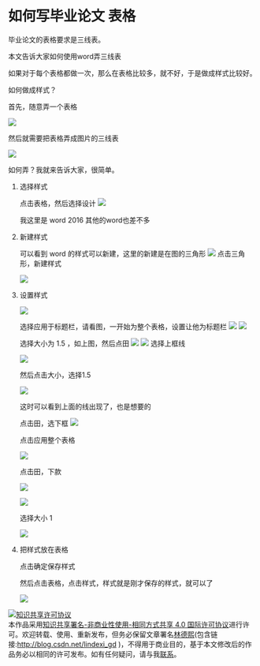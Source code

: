 # 如何写毕业论文 表格

毕业论文的表格要求是三线表。

本文告诉大家如何使用word弄三线表

<!--more-->
<!-- CreateTime:2018/8/10 19:16:51 -->


如果对于每个表格都做一次，那么在表格比较多，就不好，于是做成样式比较好。

如何做成样式？

首先，随意弄一个表格

![](http://image.acmx.xyz/AwCCAwMAItoFADbzBgABAAQArj4BAGZDAgBo6AkA6Nk%3D%2F2017530101944.jpg)

然后就需要把表格弄成图片的三线表

![](http://image.acmx.xyz/AwCCAwMAItoFADbzBgABAAQArj4BAGZDAgBo6AkA6Nk%3D%2F2017530103052.jpg)

如何弄？我就来告诉大家，很简单。

1. 选择样式

   点击表格，然后选择设计
   ![](http://image.acmx.xyz/AwCCAwMAItoFADbzBgABAAQArj4BAGZDAgBo6AkA6Nk%3D%2F2017530102045.jpg)

   我这里是 word 2016 其他的word也差不多

1. 新建样式

   可以看到 word 的样式可以新建，这里的新建是在图的三角形
   ![](http://image.acmx.xyz/AwCCAwMAItoFADbzBgABAAQArj4BAGZDAgBo6AkA6Nk%3D%2F2017530102150.jpg)
   点击三角形，新建样式

   ![](http://image.acmx.xyz/AwCCAwMAItoFADbzBgABAAQArj4BAGZDAgBo6AkA6Nk%3D%2F2017530102229.jpg)

1. 设置样式
    
    ![](http://image.acmx.xyz/AwCCAwMAItoFADbzBgABAAQArj4BAGZDAgBo6AkA6Nk%3D%2F201753010231.jpg)

    选择应用于标题栏，请看图，一开始为整个表格，设置让他为标题栏
    ![](http://image.acmx.xyz/AwCCAwMAItoFADbzBgABAAQArj4BAGZDAgBo6AkA6Nk%3D%2F2017530102324.jpg)
    ![](http://image.acmx.xyz/AwCCAwMAItoFADbzBgABAAQArj4BAGZDAgBo6AkA6Nk%3D%2F2017530102413.jpg)

    选择大小为 1.5 ，如上图，然后点田
    ![](http://image.acmx.xyz/AwCCAwMAItoFADbzBgABAAQArj4BAGZDAgBo6AkA6Nk%3D%2F2017530102451.jpg)
    ![](http://image.acmx.xyz/AwCCAwMAItoFADbzBgABAAQArj4BAGZDAgBo6AkA6Nk%3D%2F2017530102511.jpg)
    选择上框线

    ![](http://image.acmx.xyz/AwCCAwMAItoFADbzBgABAAQArj4BAGZDAgBo6AkA6Nk%3D%2F2017530102627.jpg)

    然后点击大小，选择1.5

    ![](http://image.acmx.xyz/AwCCAwMAItoFADbzBgABAAQArj4BAGZDAgBo6AkA6Nk%3D%2F201753010277.jpg)

    这时可以看到上面的线出现了，也是想要的

    点击田，选下框
    ![](http://image.acmx.xyz/AwCCAwMAItoFADbzBgABAAQArj4BAGZDAgBo6AkA6Nk%3D%2F2017530102752.jpg)

    点击应用整个表格

    ![](http://image.acmx.xyz/AwCCAwMAItoFADbzBgABAAQArj4BAGZDAgBo6AkA6Nk%3D%2F2017530102816.jpg)

    点击田，下款

    ![](http://image.acmx.xyz/AwCCAwMAItoFADbzBgABAAQArj4BAGZDAgBo6AkA6Nk%3D%2F2017530102838.jpg)

    ![](http://image.acmx.xyz/AwCCAwMAItoFADbzBgABAAQArj4BAGZDAgBo6AkA6Nk%3D%2F201753010292.jpg)

    选择大小 1

    ![](http://image.acmx.xyz/AwCCAwMAItoFADbzBgABAAQArj4BAGZDAgBo6AkA6Nk%3D%2F2017530102947.jpg)

1. 把样式放在表格

   点击确定保存样式

   然后点击表格，点击样式，样式就是刚才保存的样式，就可以了

   ![](http://image.acmx.xyz/AwCCAwMAItoFADbzBgABAAQArj4BAGZDAgBo6AkA6Nk%3D%2F2017530103052.jpg)

<a rel="license" href="http://creativecommons.org/licenses/by-nc-sa/4.0/"><img alt="知识共享许可协议" style="border-width:0" src="https://licensebuttons.net/l/by-nc-sa/4.0/88x31.png" /></a><br />本作品采用<a rel="license" href="http://creativecommons.org/licenses/by-nc-sa/4.0/">知识共享署名-非商业性使用-相同方式共享 4.0 国际许可协议</a>进行许可。欢迎转载、使用、重新发布，但务必保留文章署名[林德熙](http://blog.csdn.net/lindexi_gd)(包含链接:http://blog.csdn.net/lindexi_gd )，不得用于商业目的，基于本文修改后的作品务必以相同的许可发布。如有任何疑问，请与我[联系](mailto:lindexi_gd@163.com)。